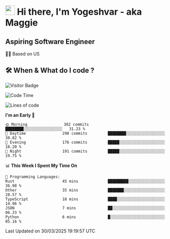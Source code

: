 <h1><img src="https://emojis.slackmojis.com/emojis/images/1531849430/4246/blob-sunglasses.gif?1531849430" width="30"/> Hi there, I'm Yogeshvar - aka Maggie</h1>

## Aspiring Software Engineer
🏂🏻  Based on US 

## 🛠 When & What do I code ?  

![Visitor Badge](https://visitor-badge.feriirawann.repl.co?username=yogeshvar&repo=yogeshvar&label=Visitors&style=plastic&color=%23457BFF&contentType=svg)

<!--START_SECTION:waka-->
![Code Time](http://img.shields.io/badge/Code%20Time-2%2C923%20hrs%2044%20mins-blue)

![Lines of code](https://img.shields.io/badge/From%20Hello%20World%20I%27ve%20Written-3.9%20million%20lines%20of%20code-blue)

**I'm an Early 🐤** 

```text
🌞 Morning                302 commits         ████████░░░░░░░░░░░░░░░░░   31.23 % 
🌆 Daytime                298 commits         ████████░░░░░░░░░░░░░░░░░   30.82 % 
🌃 Evening                176 commits         █████░░░░░░░░░░░░░░░░░░░░   18.20 % 
🌙 Night                  191 commits         █████░░░░░░░░░░░░░░░░░░░░   19.75 % 
```


📊 **This Week I Spent My Time On** 

```text
💬 Programming Languages: 
Rust                     45 mins             █████████░░░░░░░░░░░░░░░░   36.98 % 
Other                    35 mins             ███████░░░░░░░░░░░░░░░░░░   28.57 % 
TypeScript               18 mins             ████░░░░░░░░░░░░░░░░░░░░░   14.96 % 
JSON                     7 mins              ██░░░░░░░░░░░░░░░░░░░░░░░   06.33 % 
Python                   6 mins              █░░░░░░░░░░░░░░░░░░░░░░░░   05.16 % 
```


 Last Updated on 30/03/2025 19:19:57 UTC
<!--END_SECTION:waka-->
